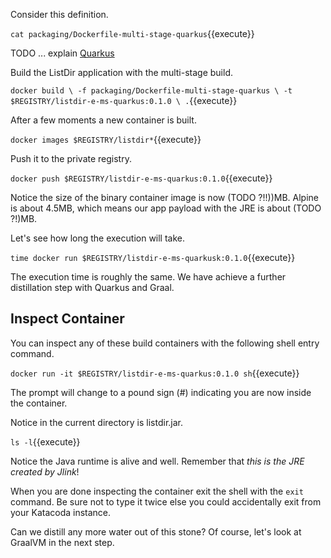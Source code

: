 Consider this definition.

`cat packaging/Dockerfile-multi-stage-quarkus`{{execute}}

TODO ... explain [Quarkus](https://quarkus.io/)

Build the ListDir application with the multi-stage build.

`docker build \
-f packaging/Dockerfile-multi-stage-quarkus \
-t $REGISTRY/listdir-e-ms-quarkus:0.1.0 \
.`{{execute}}

After a few moments a new container is built.

`docker images $REGISTRY/listdir*`{{execute}}

Push it to the private registry.

`docker push $REGISTRY/listdir-e-ms-quarkus:0.1.0`{{execute}}

Notice the size of the binary container image is now (TODO ?!!))MB. Alpine is about 4.5MB, which means our app payload with the JRE is about (TODO ?!)MB.

Let's see how long the execution will take.

`time docker run $REGISTRY/listdir-e-ms-quarkusk:0.1.0`{{execute}}

The execution time is roughly the same. We have achieve a further distillation step with Quarkus and Graal.

## Inspect Container ##

You can inspect any of these build containers with the following shell entry command.

`docker run -it $REGISTRY/listdir-e-ms-quarkus:0.1.0 sh`{{execute}}

The prompt will change to a pound sign (#) indicating you are now inside the container.

Notice in the current directory is listdir.jar.

`ls -l`{{execute}}

Notice the Java runtime is alive and well. Remember that _this is the JRE created by Jlink_!

When you are done inspecting the container exit the shell with the `exit` command. Be sure not to type it twice else you could accidentally exit from your Katacoda instance.

Can we distill any more water out of this stone? Of course, let's look at GraalVM in the next step.

